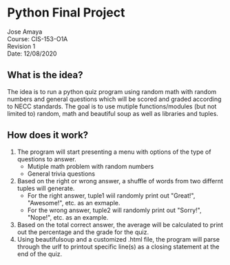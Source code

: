 # Python Final Project
Jose Amaya  <br />
Course: CIS-153-O1A <br />
Revision 1 <br />
Date: 12/08/2020

## What is the idea?
The idea is to run a python quiz program using random math with random numbers and general questions which will be scored and graded according to NECC standards.
The goal is to use mutiple functions/modules (but not limited to) random, math and beautiful soup as well as libraries and tuples.

## How does it work?
1. The program will start presenting a menu with options of the type of questions to answer.
      * Mutiple math problem with random numbers
      * General trivia questions
2.  Based on the right or wrong answer, a shuffle of words from two differnt tuples will generate.
      * For the right answer, tuple1 wiil randomly print out "Great!", "Awesome!", etc. as an exmaple.
      * For the wrong answer, tuple2 will randomly print out "Sorry!", "Nope!", etc. as an example.
3. Based on the total correct answer, the average will be calculated to print out the percentage and the grade for the quiz.
4. Using beautifulsoup and a customized .html file, the program will parse through the urlf to printout specific line(s) as a closing statement at the end of the quiz.
